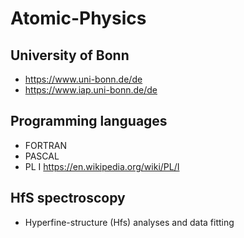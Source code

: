 # Atomic-Physics

## University of Bonn
- https://www.uni-bonn.de/de
- https://www.iap.uni-bonn.de/de
 
## Programming languages 
- FORTRAN 
- PASCAL
- PL I https://en.wikipedia.org/wiki/PL/I

## HfS spectroscopy
- Hyperfine-structure (Hfs) analyses and data fitting 
